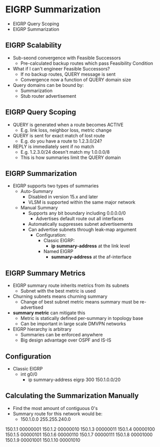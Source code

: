# EIGRP Summarization

- EIGRP Query Scoping
- EIGRP Summarization


## EIGRP Scalability
- Sub-seond convergence with Feasible Successors
  - Pre-calculated backup routes which pass Feasibility Condition
- What if I can't engineer Feasible Successors?
  - If no backup routes, QUERY message is sent
  - Convergence now a function of QUERY domain size
- Query domains can be bound by:
  - Summarization
  - Stub router advertisement

## EIGRP Query Scoping
- QUERY is generated when a route becomes ACTIVE
  - E.g. link loss, neighbor loss, metric change
- QUERY is sent for exact match of lost route
  - E.g. do you have a route to 1.2.3.0/24?
- REPLY is immediately sent if no match
  - E.g. 1.2.3.0/24 doesn't match my 1.0.0.0/8
  - This is how summaries limit the QUERY domain

## EIGRP Summarization
- EIGRP supports two types of summaries
  - Auto-Summary
    - Disabled in version 15.x and later
    - VLSM is supported within the same major network
  - Manual Summary
    - Supports any bit boundary including 0.0.0.0/0
      - Advertises default route out all interfaces
    - Automatically suppresses subnet advertisements
    - Can advertise subnets through leak-map argument
      - Configuration:
        - Classic EIGRP:
          - **ip summary-address** at the link level
        - Named EIGRP
          - **summary-address** at the af-interface
## EIGRP Summary Metrics
- EIGRP summary route inherits metrics from its subnets
  - Subnet with the best metric is used
- Churning subnets means churning summary
  - Change of best subnet metric means summary must be re-advertised
- **summary metric** can mitigate this
  - Metric is statically defined per-summary in topology base
  - Can be important in large scale DMVPN networks
- EIGRP hierarchy is arbitrary
  - Summaries can be enforced anywhere
  - Big design advantage over OSPF and IS-IS

## Configuration
- Classic EIGRP
  - int g0/0
    - ip summary-address eigrp 300 150.1.0.0/20

## Calculating the Summarization Manually
- Find the most amount of contiguous 0's 
- Summary route for this network would be:
  - 150.1.0.0 255.255.240.0

150.1.1     00000001
150.1.2     00000010
150.1.3     00000011
150.1.4     00000100
150.1.5     00000101
150.1.6     00000110
150.1.7     00000111
150.1.8     00001000
150.1.9     00001001
150.1.10    00001010

